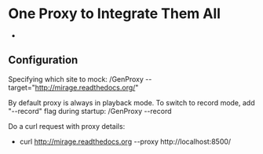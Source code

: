 # One Proxy to Integrate Them All

-

## Configuration

Specifying which site to mock:
/GenProxy --target="http://mirage.readthedocs.org/"

By default proxy is always in playback mode. To switch to record mode, add "--record" flag during startup:
/GenProxy --record


Do a curl request with proxy details: 
+ curl http://mirage.readthedocs.org --proxy http://localhost:8500/